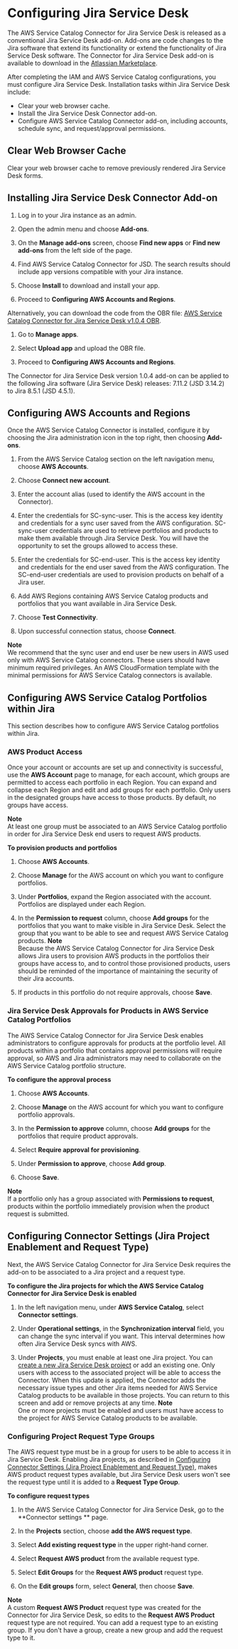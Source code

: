# Configuring Jira Service Desk<a name="jsd-integration-configure-jsd"></a>

 The AWS Service Catalog Connector for Jira Service Desk is released as a conventional Jira Service Desk add\-on\. Add\-ons are code changes to the Jira software that extend its functionality or extend the functionality of Jira Service Desk software\. The Connector for Jira Service Desk add\-on is available to download in the [Atlassian Marketplace](https://marketplace.atlassian.com/apps/1221283/aws-service-catalog-connector-for-jsd)\. 

 After completing the IAM and AWS Service Catalog configurations, you must configure Jira Service Desk\. Installation tasks within Jira Service Desk include: 
+ Clear your web browser cache\.
+ Install the Jira Service Desk Connector add\-on\. 
+ Configure AWS Service Catalog Connector add\-on, including accounts, schedule sync, and request/approval permissions\.

## Clear Web Browser Cache<a name="jsd-clear-cache"></a>

 Clear your web browser cache to remove previously rendered Jira Service Desk forms\. 

## Installing Jira Service Desk Connector Add\-on<a name="install-jsd-connector"></a>

1. Log in to your Jira instance as an admin\.

1.  Open the admin menu and choose **Add\-ons**\. 

1.  On the **Manage add\-ons** screen, choose **Find new apps** or **Find new add\-ons** from the left side of the page\. 

1.  Find AWS Service Catalog Connector for JSD\. The search results should include app versions compatible with your Jira instance\. 

1.  Choose **Install** to download and install your app\. 

1.  Proceed to **Configuring AWS Accounts and Regions**\. 

 Alternatively, you can download the code from the OBR file: [AWS Service Catalog Connector for Jira Service Desk v1\.0\.4 OBR](https://servicecatalogconnector.s3.amazonaws.com/jira-servicedesk-connector-1.0.4+Final.obr)\. 

1.  Go to **Manage apps**\. 

1.  Select **Upload app** and upload the OBR file\. 

1.  Proceed to **Configuring AWS Accounts and Regions**\. 

 The Connector for Jira Service Desk version 1\.0\.4 add\-on can be applied to the following Jira software \(Jira Service Desk\) releases: 7\.11\.2 \(JSD 3\.14\.2\) to Jira 8\.5\.1 \(JSD 4\.5\.1\)\. 

## Configuring AWS Accounts and Regions<a name="jsd-configure-accounts-regions"></a>

 Once the AWS Service Catalog Connector is installed, configure it by choosing the Jira administration icon in the top right, then choosing **Add\-ons**\. 

1.  From the AWS Service Catalog section on the left navigation menu, choose **AWS Accounts**\. 

1. Choose **Connect new account**\.

1. Enter the account alias \(used to identify the AWS account in the Connector\)\.

1. Enter the credentials for SC\-sync\-user\. This is the access key identity and credentials for a sync user saved from the AWS configuration\. SC\-sync\-user credentials are used to retrieve portfolios and products to make them available through Jira Service Desk\. You will have the opportunity to set the groups allowed to access these\.

1. Enter the credentials for SC\-end\-user\. This is the access key identity and credentials for the end user saved from the AWS configuration\. The SC\-end\-user credentials are used to provision products on behalf of a Jira user\.

1. Add AWS Regions containing AWS Service Catalog products and portfolios that you want available in Jira Service Desk\.

1. Choose **Test Connectivity**\.

1. Upon successful connection status, choose **Connect**\.

**Note**  
 We recommend that the sync user and end user be new users in AWS used only with AWS Service Catalog connectors\. These users should have minimum required privileges\. An AWS CloudFormation template with the minimal permissions for AWS Service Catalog connectors is available\. 

## Configuring AWS Service Catalog Portfolios within Jira<a name="jsd-configure-sc-portfolios"></a>

This section describes how to configure AWS Service Catalog portfolios within Jira\. 

### AWS Product Access<a name="jsd-aws-product-access"></a>

 Once your account or accounts are set up and connectivity is successful, use the **AWS Account** page to manage, for each account, which groups are permitted to access each portfolio in each Region\. You can expand and collapse each Region and edit and add groups for each portfolio\. Only users in the designated groups have access to those products\. By default, no groups have access\. 

**Note**  
At least one group must be associated to an AWS Service Catalog portfolio in order for Jira Service Desk end users to request AWS products\.

**To provision products and portfolios**

1. Choose **AWS Accounts**\.

1. Choose **Manage** for the AWS account on which you want to configure portfolios\.

1. Under **Portfolios**, expand the Region associated with the account\. Portfolios are displayed under each Region\. 

1. In the **Permission to request** column, choose **Add groups** for the portfolios that you want to make visible in Jira Service Desk\. Select the group that you want to be able to see and request AWS Service Catalog products\.
**Note**  
Because the AWS Service Catalog Connector for Jira Service Desk allows Jira users to provision AWS products in the portfolios their groups have access to, and to control those provisioned products, users should be reminded of the importance of maintaining the security of their Jira accounts\.

1.  If products in this portfolio do not require approvals, choose **Save**\. 

### Jira Service Desk Approvals for Products in AWS Service Catalog Portfolios<a name="jsd-product-approvals"></a>

 The AWS Service Catalog Connector for Jira Service Desk enables administrators to configure approvals for products at the portfolio level\. All products within a portfolio that contains approval permissions will require approval, so AWS and Jira administrators may need to collaborate on the AWS Service Catalog portfolio structure\. 

**To configure the approval process**

1. Choose **AWS Accounts**\.

1. Choose **Manage** on the AWS account for which you want to configure portfolio approvals\.

1. In the **Permission to approve** column, choose **Add groups** for the portfolios that require product approvals\.

1. Select **Require approval for provisioning**\.

1. Under **Permission to approve**, choose **Add group**\.

1. Choose **Save**\.

**Note**  
If a portfolio only has a group associated with **Permissions to request**, products within the portfolio immediately provision when the product request is submitted\. 

## Configuring Connector Settings \(Jira Project Enablement and Request Type\)<a name="jsd-configure-connector"></a>

 Next, the AWS Service Catalog Connector for Jira Service Desk requires the add\-on to be associated to a Jira project and a request type\.

**To configure the Jira projects for which the AWS Service Catalog Connector for Jira Service Desk is enabled**

1. In the left navigation menu, under **AWS Service Catalog**, select **Connector settings**\. 

1. Under **Operational settings**, in the **Synchronization interval** field, you can change the sync interval if you want\. This interval determines how often Jira Service Desk syncs with AWS\. 

1. Under **Projects**, you must enable at least one Jira project\. You can [create a new Jira Service Desk project](https://confluence.atlassian.com/servicedeskserver043/setting-up-your-service-desk-974367545.html) or add an existing one\. Only users with access to the associated project will be able to access the Connector\. When this update is applied, the Connector adds the necessary issue types and other Jira items needed for AWS Service Catalog products to be available in those projects\. You can return to this screen and add or remove projects at any time\. 
**Note**  
 One or more projects must be enabled and users must have access to the project for AWS Service Catalog products to be available\. 

### Configuring Project Request Type Groups<a name="jsd-configure-request-type"></a>

 The AWS request type must be in a group for users to be able to access it in Jira Service Desk\. Enabling Jira projects, as described in [Configuring Connector Settings \(Jira Project Enablement and Request Type\)](#jsd-configure-connector), makes AWS product request types available, but Jira Service Desk users won't see the request type until it is added to a **Request Type Group**\. 

**To configure request types**

1. In the AWS Service Catalog Connector for Jira Service Desk, go to the **Connector settings ** page\.

1. In the **Projects** section, choose **add the AWS request type**\.

1. Select **Add existing request type** in the upper right\-hand corner\.

1. Select **Request AWS product** from the available request type\.

1. Select **Edit Groups** for the **Request AWS product** request type\.

1. On the **Edit groups** form, select **General**, then choose **Save**\.

**Note**  
A custom **Request AWS Product** request type was created for the Connector for Jira Service Desk, so edits to the **Request AWS Product** request type are not required\. You can add a request type to an existing group\. If you don't have a group, create a new group and add the request type to it\.